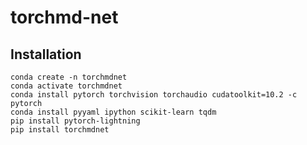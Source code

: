 # torchmd-net

## Installation

```
conda create -n torchmdnet
conda activate torchmdnet
conda install pytorch torchvision torchaudio cudatoolkit=10.2 -c pytorch
conda install pyyaml ipython scikit-learn tqdm
pip install pytorch-lightning
pip install torchmdnet
```

